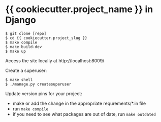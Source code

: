# {{ cookiecutter.project_name }} in Django 

    $ git clone [repo]
    $ cd {{ cookiecutter.project_slug }}
    $ make compile
    $ make build-dev
    $ make up

Access the site locally at http://localhost:8009/

Create a superuser:

    $ make shell
    $ ./manage.py createsuperuser

Update version pins for your project:

* make or add the change in the appropriate requrements/*.in file
* run `make compile`
* if you need to see what packages are out of date, run `make outdated`